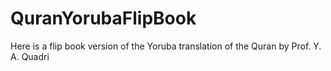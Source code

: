 # QuranYorubaFlipBook
Here is a flip book version of the Yoruba translation of the Quran by Prof. Y. A. Quadri
